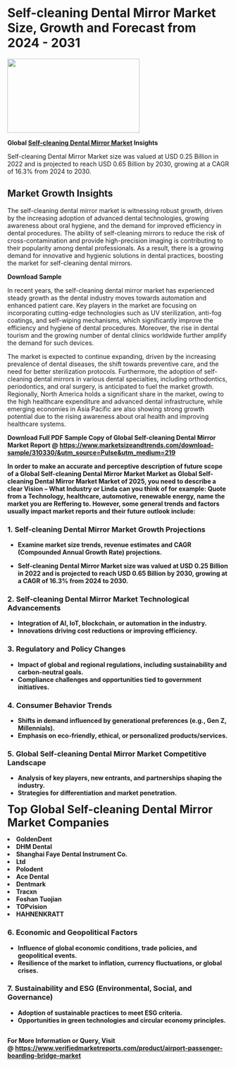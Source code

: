 <H1>Self-cleaning Dental Mirror Market Size, Growth and Forecast from 2024 - 2031</H1><img class="aligncenter size-medium wp-image-584254" src="https://thirdeyenews.in/wp-content/uploads/2024/09/Global-Market-Research-300x168.jpeg" alt="" width="300" height="168" /><p><strong>Global&nbsp;<a href="https://www.marketsizeandtrends.com/download-sample/310330/&amp;utm_source=Pulse&amp;utm_medium=219">Self-cleaning Dental Mirror Market</a> Insights</strong></p><p>Self-cleaning Dental Mirror Market size was valued at USD 0.25 Billion in 2022 and is projected to reach USD 0.65 Billion by 2030, growing at a CAGR of 16.3% from 2024 to 2030.</p><p><h2>Market Growth Insights</h2> <p>The self-cleaning dental mirror market is witnessing robust growth, driven by the increasing adoption of advanced dental technologies, growing awareness about oral hygiene, and the demand for improved efficiency in dental procedures. The ability of self-cleaning mirrors to reduce the risk of cross-contamination and provide high-precision imaging is contributing to their popularity among dental professionals. As a result, there is a growing demand for innovative and hygienic solutions in dental practices, boosting the market for self-cleaning dental mirrors.</p> <p><strong>Download Sample</strong></p> <p>In recent years, the self-cleaning dental mirror market has experienced steady growth as the dental industry moves towards automation and enhanced patient care. Key players in the market are focusing on incorporating cutting-edge technologies such as UV sterilization, anti-fog coatings, and self-wiping mechanisms, which significantly improve the efficiency and hygiene of dental procedures. Moreover, the rise in dental tourism and the growing number of dental clinics worldwide further amplify the demand for such devices.</p> <p>The market is expected to continue expanding, driven by the increasing prevalence of dental diseases, the shift towards preventive care, and the need for better sterilization protocols. Furthermore, the adoption of self-cleaning dental mirrors in various dental specialties, including orthodontics, periodontics, and oral surgery, is anticipated to fuel the market growth. Regionally, North America holds a significant share in the market, owing to the high healthcare expenditure and advanced dental infrastructure, while emerging economies in Asia Pacific are also showing strong growth potential due to the rising awareness about oral health and improving healthcare systems.</p> <p><strong></p><p><span class=""><strong>Download Full PDF Sample Copy of Global Self-cleaning Dental Mirror Market Report</strong> @ <a href="https://www.marketsizeandtrends.com/download-sample/310330/&amp;utm_source=Pulse&amp;utm_medium=219" target="_blank">https://www.marketsizeandtrends.com/download-sample/310330/&amp;utm_source=Pulse&amp;utm_medium=219</a></span></p><p>In order to make an accurate and perceptive description of future scope of a Global&nbsp;Self-cleaning Dental Mirror Market Market as Global&nbsp;Self-cleaning Dental Mirror Market Market of 2025, you need to describe a clear Vision &ndash; What Industry or Linda can you think of for example: Quote from a Technology, healthcare, automotive, renewable energy, name the market you are Reffering to. However, some general trends and factors usually impact market reports and their future outlook include:</p><h3>1.&nbsp;<strong>Self-cleaning Dental Mirror Market Growth Projections</strong></h3><ul><li>Examine market size trends, revenue estimates and CAGR (Compounded Annual Growth Rate) projections.</li><li><p>Self-cleaning Dental Mirror Market size was valued at USD 0.25 Billion in 2022 and is projected to reach USD 0.65 Billion by 2030, growing at a CAGR of 16.3% from 2024 to 2030.</p></li></ul><h3>2.&nbsp;<strong>Self-cleaning Dental Mirror Market Technological Advancements</strong></h3><ul><li>Integration of AI, IoT, blockchain, or automation in the industry.</li><li>Innovations driving cost reductions or improving efficiency.</li></ul><h3>3.&nbsp;<strong>Regulatory and Policy Changes</strong></h3><ul><li>Impact of global and regional regulations, including sustainability and carbon-neutral goals.</li><li>Compliance challenges and opportunities tied to government initiatives.</li></ul><h3>4.&nbsp;<strong>Consumer Behavior Trends</strong></h3><ul><li>Shifts in demand influenced by generational preferences (e.g., Gen Z, Millennials).</li><li>Emphasis on eco-friendly, ethical, or personalized products/services.</li></ul><h3>5.&nbsp;<strong>Global Self-cleaning Dental Mirror Market Competitive Landscape</strong></h3><ul><li>Analysis of key players, new entrants, and partnerships shaping the industry.</li><li>Strategies for differentiation and market penetration.</li></ul><p data-pm-slice="1 1 []"><span style="color: inherit; font-family: inherit; font-size: 25px;">Top Global Self-cleaning Dental Mirror Market Companies</span></p><div class="" data-test-id=""><p><li>GoldenDent</li><li> DHM Dental</li><li> Shanghai Faye Dental Instrument Co.</li><li>Ltd</li><li> Polodent</li><li> Ace Dental</li><li> Dentmark</li><li> Tracxn</li><li> Foshan Tuojian</li><li> TOPvision</li><li> HAHNENKRATT</li></p></div><h3>6.&nbsp;<strong>Economic and Geopolitical Factors</strong></h3><ul><li>Influence of global economic conditions, trade policies, and geopolitical events.</li><li>Resilience of the market to inflation, currency fluctuations, or global crises.</li></ul><h3>7.&nbsp;<strong>Sustainability and ESG (Environmental, Social, and Governance)</strong></h3><ul><li>Adoption of sustainable practices to meet ESG criteria.</li><li>Opportunities in green technologies and circular economy principles.</li></ul><h2><strong style="font-size: 14px;">For More Information or Query, Visit @&nbsp;</strong><a style="background-color: #ffffff; font-size: 14px;" href="https://www.marketsizeandtrends.com/report/self-cleaning-dental-mirror-market/" target="_blank">https://www.verifiedmarketreports.com/product/airport-passenger-boarding-bridge-market</a></h2>
